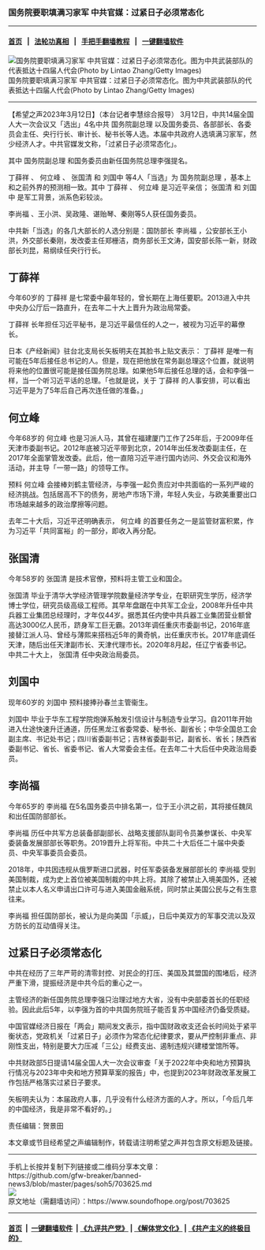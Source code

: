 ### 国务院要职填满习家军 中共官媒：过紧日子必须常态化
------------------------

#### [首页](https://github.com/gfw-breaker/banned-news3/blob/master/README.md) &nbsp;&nbsp;|&nbsp;&nbsp; [法轮功真相](https://github.com/begood0513/basic/blob/master/README.md)  &nbsp;&nbsp;|&nbsp;&nbsp; [手把手翻墙教程](https://github.com/gfw-breaker/guides/wiki)  &nbsp;&nbsp;|&nbsp;&nbsp; [一键翻墙软件](https://github.com/gfw-breaker/nogfw/blob/master/README.md)  



<div><img alt="国务院要职填满习家军 中共官媒：过紧日子必须常态化。图为中共武装部队的代表抵达十四届人代会(Photo by Lintao Zhang/Getty Images)" src="https://img.soundofhope.org/2023-03/1-1678627645566.jpg"/>
<br/><figcaption class="caption">
 国务院要职填满习家军 中共官媒：过紧日子必须常态化。图为中共武装部队的代表抵达十四届人代会(Photo by Lintao Zhang/Getty Images)
</figcaption></div><hr/>


<div><div class="Content__Wrapper sc-1bvya0-0 elmmKw article_body" data-checkusr="" itemprop="articleBody">
 <div id="post_place_1">
 </div>
 <p class="meta-top">
  <span class="meta">
   【希望之声2023年3月12日】（本台记者李慧综合报导）
  </span>
  3月12日，中共14届全国人大一次会议又「选出」4名中共
  <ok href="/term/3574">
   国务院副总理
  </ok>
  以及国务委员、各部部长、各委员会主任、央行行长、审计长、秘书长等人选。本届中共政府人选填满习家军，然少经济人才。中共官媒发文称，「过紧日子必须常态化」。
 </p>
 <p>
  其中
  <ok href="/term/3574">
   国务院副总理
  </ok>
  和国务委员由新任国务院总理李强提名。
 </p>
 <p>
  <ok href="/term/39601">
   丁薛祥
  </ok>
  、
  <ok href="/term/41814">
   何立峰
  </ok>
  、
  <ok href="/term/13971">
   张国清
  </ok>
  和
  <ok href="/term/20264">
   刘国中
  </ok>
  等4人「当选」为
  <ok href="/term/3574">
   国务院副总理
  </ok>
  ，基本上和之前外界的预测相一致。其中
  <ok href="/term/39601">
   丁薛祥
  </ok>
  、
  <ok href="/term/41814">
   何立峰
  </ok>
  是习近平亲信；
  <ok href="/term/13971">
   张国清
  </ok>
  和
  <ok href="/term/20264">
   刘国中
  </ok>
  是军工背景，派系色彩较淡。
 </p>
 <p>
  <ok href="/term/10966">
   李尚福
  </ok>
  、王小洪、吴政隆、谌贻琴、秦刚等5人获任国务委员。
 </p>
 <p>
  中共新「当选」的各几大部长的人选分别是：国防部长
  <ok href="/term/10966">
   李尚福
  </ok>
  ，公安部长王小洪，外交部长秦刚，发改委主任郑栅洁，商务部长王文涛，国安部长陈一新，财政部长刘昆，易纲续任央行行长。
 </p>
 <h2>
  <strong>
   <ok href="/term/39601">
    丁薛祥
   </ok>
  </strong>
 </h2>
 <p>
  今年60岁的
  <ok href="/term/39601">
   丁薛祥
  </ok>
  是七常委中最年轻的，曾长期在上海任要职。2013进入中共中央办公厅后一路直升，在去年二十大上晋升为政治局常委。
 </p>
 <p>
  <ok href="/term/39601">
   丁薛祥
  </ok>
  长年担任习近平秘书，是习近平最信任的人之一，被视为习近平的幕僚长。
 </p>
 <p>
  日本《产经新闻》驻台北支局长矢板明夫在其脸书上贴文表示：
  <ok href="/term/39601">
   丁薛祥
  </ok>
  是唯一有可能在5年后接任总书记的人。但是，现在把他放在常务副总理这个位置，就说明将来他的位置很可能是接任国务院总理。如果他5年后接任总理的话，会和李强一样，当一个听习近平话的总理。「也就是说，关于
  <ok href="/term/39601">
   丁薛祥
  </ok>
  的人事安排，可以看出习近平是为了5年后自己再次连任做的准备。」
 </p>
 <h2>
  <strong>
   <ok href="/term/41814">
    何立峰
   </ok>
  </strong>
 </h2>
 <p>
  今年68岁的
  <ok href="/term/41814">
   何立峰
  </ok>
  也是习派人马，其曾在福建厦门工作了25年后，于2009年任天津市委副书记。2012年底被习近平带到北京，2014年出任发改委副主任，在2017年全面掌管发改委。此后，他一直陪习近平进行国内访问、外交会议和海外活动，并主导「一带一路」的领导工作。
 </p>
 <p>
  预料
  <ok href="/term/41814">
   何立峰
  </ok>
  会接棒刘鹤主管经济，与李强一起负责应对中共面临的一系列严峻的经济挑战。包括居高不下的债务，房地产市场下滑，年轻人失业，与欧美重要出口市场越来越多的政治摩擦等问题。
 </p>
 <p>
  去年二十大后，习近平还明确表示，
  <ok href="/term/41814">
   何立峰
  </ok>
  的首要任务之一是监管财富积累，作为习近平「共同富裕」的一部分，即收入再分配。
 </p>
 <h2>
  <strong>
   <ok href="/term/13971">
    张国清
   </ok>
  </strong>
 </h2>
 <p>
  今年58岁的
  <ok href="/term/13971">
   张国清
  </ok>
  是技术官僚，预料将主管工业和国企。
 </p>
 <p>
  <ok href="/term/13971">
   张国清
  </ok>
  毕业于清华大学经济管理学院数量经济学专业，在职研究生学历，经济学博士学位，研究员级高级工程师。其早年盘踞在中共军工企业，2008年升任中共兵器工业集团总经理时，才年仅44岁。据悉其任内使中共兵器工业集团营业额曾高达3000亿人民币，跻身军工巨无霸。2013年调任重庆市委副书记，2016年底接替江派人马、曾经与薄熙来搭档近5年的黄奇帆，出任重庆市长。2017年底调任天津，随后出任天津副市长、天津代理市长。2020年8月起，任辽宁省委书记。中共二十大上，
  <ok href="/term/13971">
   张国清
  </ok>
  任中央政治局委员。
 </p>
 <h2>
  <strong>
   <ok href="/term/20264">
    刘国中
   </ok>
  </strong>
 </h2>
 <p>
  现年60岁的
  <ok href="/term/20264">
   刘国中
  </ok>
  预料接捧孙春兰主管衞生。
 </p>
 <p>
  <ok href="/term/20264">
   刘国中
  </ok>
  毕业于华东工程学院炮弹系触发引信设计与制造专业学习。自2011年开始进入仕途快速升迁通道，历任黑龙江省委常委、秘书长、副省长；中华全国总工会副主席、书记处书记；四川省委副书记；吉林省委副书记，副省长、省长；陕西省委副书记、省长、省委书记、省人大常委会主任。在去年二十大后任中央政治局委员。
 </p>
 <h2>
  <strong>
   <ok href="/term/10966">
    李尚福
   </ok>
  </strong>
 </h2>
 <p>
  今年65岁的
  <ok href="/term/10966">
   李尚福
  </ok>
  在5名国务委员中排名第一，位于王小洪之前，其将接任魏凤和出任国防部部长。
 </p>
 <p>
  <ok href="/term/10966">
   李尚福
  </ok>
  历任中共军方总装备部副部长、战略支援部队副司令员兼参谋长、中央军委装备发展部部长等职务。2019晋升上将军衔。中共二十大后任二十届中央委员、中央军事委员会委员。
 </p>
 <p>
  2018年，中共因违规从俄罗斯进口武器，时任军委装备发展部部长的
  <ok href="/term/10966">
   李尚福
  </ok>
  受到美国制裁，成为史上首位被美国制裁的中共上将。其除了被禁止入境美国外，还被禁止以本人名义申请出口许可与进入美国金融系统，同时禁止美国公民与之有生意往来。
 </p>
 <p>
  <ok href="/term/10966">
   李尚福
  </ok>
  担任国防部长，被认为是向美国「示威」，日后中美双方的军事交流以及双方防长的互动值得关注。
 </p>
 <h2>
  <strong>
   过紧日子必须常态化
  </strong>
 </h2>
 <p>
  中共在经历了三年严苛的清零封控、对民企的打压、美国及其盟国的围堵后，经济严重下滑，提振经济是中共今后的重心之一。
 </p>
 <p>
  主管经济的新任国务院总理李强只治理过地方大省，没有中央部委首长的任职经验。因此此后5年，以李强为首的中共国务院班子能否复苏中国经济仍备受质疑。
 </p>
 <p>
  中国官媒经济日报在「两会」期间发文表示，指中国财政收支还会长时间处于紧平衡状态，党政机关「过紧日子」必须作为常态化纪律要求，要从严控制非重点、非刚性支出，特别是要大力压减「三公」经费支出、遏制违规兴建楼堂馆所等。
 </p>
 <p>
  中共财政部5日提请14届全国人大一次会议审查「关于2022年中央和地方预算执行情况与2023年中央和地方预算草案的报告」中，也提到2023年财政改革发展工作包括严格落实过紧日子要求。
 </p>
 <p>
  矢板明夫认为：本届政府人事，几乎没有什么经济方面的人才。所以，「今后几年的中国经济，我是非常不看好的。」
 </p>
 <p class="meta-btm">
  责任编辑：贺景田
 </p>
 <p class="meta-btm">
  本文章或节目经希望之声编辑制作，转载请注明希望之声并包含原文标题及链接。
 </p>
</div>
</div>
<hr/>
手机上长按并复制下列链接或二维码分享本文章：<br/>
https://github.com/gfw-breaker/banned-news3/blob/master/pages/soh5/703625.md <br/>
<a href='https://github.com/gfw-breaker/banned-news3/blob/master/pages/soh5/703625.md'><img src='https://github.com/gfw-breaker/banned-news3/blob/master/pages/soh5/703625.md.png'/></a> <br/>
原文地址（需翻墙访问）：https://www.soundofhope.org/post/703625


------------------------
#### [首页](https://github.com/gfw-breaker/banned-news3/blob/master/README.md) &nbsp;|&nbsp; [一键翻墙软件](https://github.com/gfw-breaker/nogfw/blob/master/README.md) &nbsp;| [《九评共产党》](https://github.com/gfw-breaker/9ping.md/blob/master/README.md#九评之一评共产党是什么) | [《解体党文化》](https://github.com/gfw-breaker/jtdwh.md/blob/master/README.md) | [《共产主义的终极目的》](https://github.com/gfw-breaker/gczydzjmd.md/blob/master/README.md)


<img src='http://gfw-breaker.win/banned-news3/pages/soh5/703625.md' width='0px' height='0px'/>